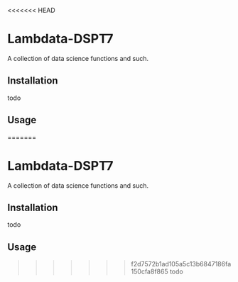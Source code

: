 <<<<<<< HEAD
# Lambdata-DSPT7
A collection of data science functions and such.

## Installation

todo

## Usage

=======
# Lambdata-DSPT7
A collection of data science functions and such.

## Installation

todo

## Usage

>>>>>>> f2d7572b1ad105a5c13b6847186fa150cfa8f865
todo